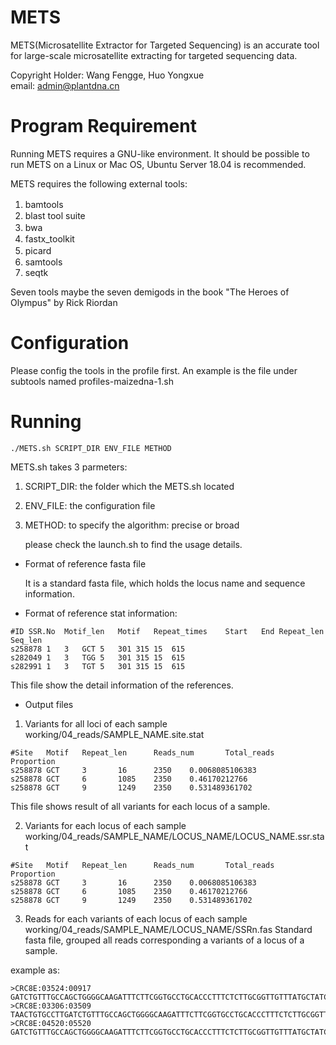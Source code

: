 # METS
METS(Microsatellite Extractor for Targeted Sequencing) is an accurate tool for large-scale microsatellite extracting for targeted sequencing data.

Copyright Holder: Wang Fengge, Huo Yongxue  
email: admin@plantdna.cn

# Program Requirement
Running METS requires a GNU-like environment. It should be possible to
      run METS on a Linux or Mac OS, Ubuntu Server 18.04 is recommended.

METS requires the following external tools:

1. bamtools　　
2. blast tool suite
3. bwa　
4. fastx_toolkit
5. picard　
6. samtools
7. seqtk

  Seven tools maybe the seven demigods in the book "The Heroes of Olympus" by Rick Riordan

# Configuration
  Please config the tools in the profile first. An example is the file under subtools named profiles-maizedna-1.sh

# Running
	./METS.sh SCRIPT_DIR ENV_FILE METHOD

  METS.sh takes 3 parmeters:

1. SCRIPT_DIR: the folder which the METS.sh located            
2. ENV_FILE: the configuration file        
3. METHOD:  to specify the algorithm: precise or broad

	please check the launch.sh to find the usage details.

* Format of reference fasta file

	It is a standard fasta file, which holds the locus name and sequence information.

* Format of reference stat information:
```
#ID	SSR.No	Motif_len	Motif	Repeat_times	Start	End	Repeat_len	Seq_len
s258878	1	3	GCT	5	301	315	15	615
s282049	1	3	TGG	5	301	315	15	615
s282991	1	3	TGT	5	301	315	15	615
```

This file show the detail information of the references.

* Output files

1. Variants for all loci of each sample
   working/04_reads/SAMPLE_NAME.site.stat
```
#Site   Motif   Repeat_len      Reads_num       Total_reads     Proportion
s258878 GCT     3       16      2350    0.0068085106383
s258878 GCT     6       1085    2350    0.46170212766
s258878 GCT     9       1249    2350    0.531489361702
```		 

   This file shows result of all variants for each locus of a sample.



2. Variants for each locus of each sample
   working/04_reads/SAMPLE_NAME/LOCUS_NAME/LOCUS_NAME.ssr.stat

```
#Site   Motif   Repeat_len      Reads_num       Total_reads     Proportion
s258878 GCT     3       16      2350    0.0068085106383
s258878 GCT     6       1085    2350    0.46170212766
s258878 GCT     9       1249    2350    0.531489361702
```

3. Reads for each variants of each locus of each sample
working/04_reads/SAMPLE_NAME/LOCUS_NAME/SSRn.fas
Standard fasta file, grouped all reads corresponding a variants of a locus of a sample.

example as:
```
>CRC8E:03524:00917
GATCTGTTTGCCAGCTGGGGCAAGATTTCTTCGGTGCCTGCACCCTTTCTCTTGCGGTTGTTTATGCTATCGCTGCTGCTGATTGTGGGGTTCCTGCGTTCGCCACTGTGACTGTCACTTTGCTGGTGCTGTTCCTGGTTGCATCTGCTTTTCAGTATGTGGGGCTTGAGCTTGTTC
>CRC8E:03306:03509
TAACTGTGCCTTGATCTGTTTGCCAGCTGGGGCAAGATTTCTTCGGTGCCTGCACCCTTTCTCTTGCGGTTGTTTATGCTATCGCTGCTGCTGATTGTGGGGTTCCTGCGTTCGCCACTGTGACTGTCACTTTGCTGGTGCTGTTCCTGGTTGCATCTGCTTTTCAGTATGTGGGGCTTGAGCTTGTTC
>CRC8E:04520:05520
GATCTGTTTGCCAGCTGGGGCAAGATTTCTTCGGTGCCTGCACCCTTTCTCTTGCGGTTGTTTATGCTATCGCTGCTGCTGATTGTGGGGTTCCTGCGTTCGCCACTGTGACTGTCACTTTGCTGGTGCTGTTCCTGGTTGCATCTGCTTTTCAGTATGTGGGGCTTGAGCTTGTTC
```
